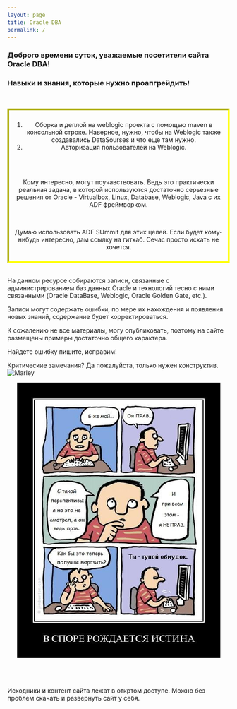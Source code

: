 ```yaml
---
layout: page
title: Oracle DBA
permalink: /
---
```


### Доброго времени суток, уважаемые посетители сайта Oracle DBA!




<h3 id="section">Навыки и знания, которые нужно проапгрейдить!</h3>

<p><br /></p>

<div align="center" style="border-width: 4px; padding: 10px; border-style: inset; border-color: yellow; ">


1) Сборка и деплой на weblogic проекта с помощью maven в консольной строке. Наверное, нужно, чтобы на Weblogic также создавались DataSourses и что еще там нужно.<br />
2) Авторизация пользователей на Weblogic.

<br />
<br />

Кому интересно, могут поучавствовать. Ведь это практически реальная задача, в которой используются достаточно серьезные решения от Oracle - Virtualbox, Linux, Database, Weblogic, Java с их ADF фреймворком.

<br />

Думаю использовать ADF SUmmit для этих целей. Если будет кому-нибудь интересно, дам ссылку на гитхаб. Сечас просто искать не хочется.

</div>

<br/>

На данном ресурсе собираются записи, связанные с администрированием баз данных Oracle и технологий тесно с ними связанными (Oracle DataBase, Weblogic, Oracle Golden Gate, etc.).<br/>

Записи могут содержать ошибки, по мере их нахождения и появления новых знаний, содержание будет корректироваться.


К сожалению не все материалы, могу опубликовать, поэтому на сайте размещены примеры достаточно общего характера.


Найдете ошибку пишите, исправим!


Критические замечания? Да пожалуйста, только нужен конструктив.
<br/><img src="http://img.fotografii.org/a3333333mail.gif" alt="Marley" border="0" />


<div align="center">
	<img src="/website/pictures/kritika.jpg" alt="Oracle DBA" border="0" />
</div>


<br/><br/>

Исходники и контент сайта лежат в откртом доступе. Можно без проблем скачать и развернуть сайт у себя.

<br/>


<!--
<div style="padding:10px; border:thin solid black;">



</div>

-->
